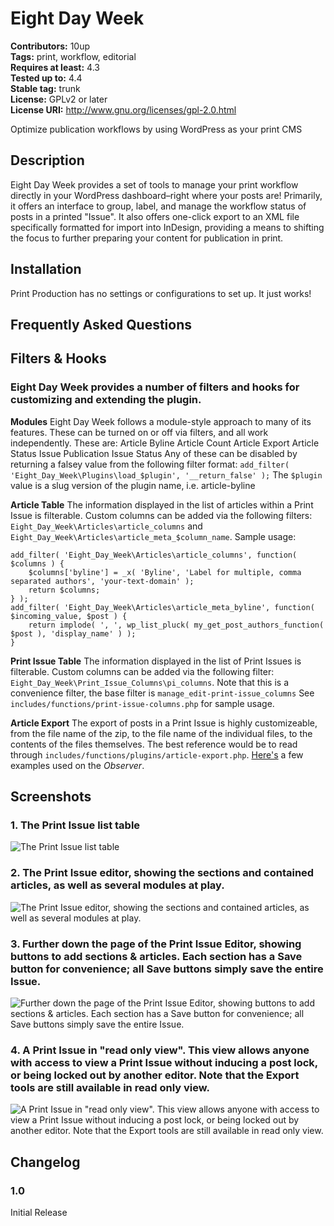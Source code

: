 # Eight Day Week #
**Contributors:** 10up  
**Tags:** print, workflow, editorial  
**Requires at least:** 4.3  
**Tested up to:** 4.4  
**Stable tag:** trunk  
**License:** GPLv2 or later  
**License URI:** http://www.gnu.org/licenses/gpl-2.0.html  

Optimize publication workflows by using WordPress as your print CMS

## Description ##

Eight Day Week provides a set of tools to manage your print workflow directly in your WordPress dashboard–right where your posts are!
Primarily, it offers an interface to group, label, and manage the workflow status of posts in a printed \"Issue\".
It also offers one-click export to an XML file specifically formatted for import into InDesign, providing a means to shifting the focus to further preparing your content for publication in print.

## Installation ##

Print Production has no settings or configurations to set up. It just works!

## Frequently Asked Questions ##

## Filters & Hooks ##
### Eight Day Week provides a number of filters and hooks for customizing and extending the plugin. ###

**Modules**
Eight Day Week follows a module-style approach to many of its features. These can be turned on or off via filters, and all work independently.
These are:
Article Byline
Article Count
Article Export
Article Status
Issue Publication
Issue Status
Any of these can be disabled by returning a falsey value from the following filter format:
`add_filter( 'Eight_Day_Week\Plugins\load_$plugin', '__return_false' );`
The `$plugin` value is a slug version of the plugin name, i.e. article-byline

**Article Table**
The information displayed in the list of articles within a Print Issue is filterable. Custom columns can be added via the following filters:
`Eight_Day_Week\Articles\article_columns` and `Eight_Day_Week\Articles\article_meta_$column_name`.
Sample usage:

	add_filter( 'Eight_Day_Week\Articles\article_columns', function( $columns ) {
	    $columns['byline'] = _x( 'Byline', 'Label for multiple, comma separated authors', 'your-text-domain' );
	    return $columns;
	} );
	add_filter( 'Eight_Day_Week\Articles\article_meta_byline', function( $incoming_value, $post ) {
	    return implode( ', ', wp_list_pluck( my_get_post_authors_function( $post ), 'display_name' ) );
	}


**Print Issue Table**
The information displayed in the list of Print Issues is filterable. Custom columns can be added via the following filter:
`Eight_Day_Week\Print_Issue_Columns\pi_columns`. Note that this is a convenience filter, the base filter is `manage_edit-print-issue_columns`
See `includes/functions/print-issue-columns.php` for sample usage.

**Article Export**
The export of posts in a Print Issue is highly customizeable, from the file name of the zip, to the file name of the individual files, to the contents of the files themselves.
The best reference would be to read through `includes/functions/plugins/article-export.php`.
[Here's](https://gist.github.com/joshlevinson/4a2c3ed78b21b3c54eba) a few examples used on the *Observer*.

## Screenshots ##

### 1. The Print Issue list table ###
![The Print Issue list table](http://ps.w.org/eight-day-week/assets/screenshot-1.png)

### 2. The Print Issue editor, showing the sections and contained articles, as well as several modules at play. ###
![The Print Issue editor, showing the sections and contained articles, as well as several modules at play.](http://ps.w.org/eight-day-week/assets/screenshot-2.png)

### 3. Further down the page of the Print Issue Editor, showing buttons to add sections & articles. Each section has a Save button for convenience; all Save buttons simply save the entire Issue. ###
![Further down the page of the Print Issue Editor, showing buttons to add sections & articles. Each section has a Save button for convenience; all Save buttons simply save the entire Issue.](http://ps.w.org/eight-day-week/assets/screenshot-3.png)

### 4. A Print Issue in "read only view". This view allows anyone with access to view a Print Issue without inducing a post lock, or being locked out by another editor. Note that the Export tools are still available in read only view. ###
![A Print Issue in "read only view". This view allows anyone with access to view a Print Issue without inducing a post lock, or being locked out by another editor. Note that the Export tools are still available in read only view.](http://ps.w.org/eight-day-week/assets/screenshot-4.png)


## Changelog ##

### 1.0 ###
Initial Release